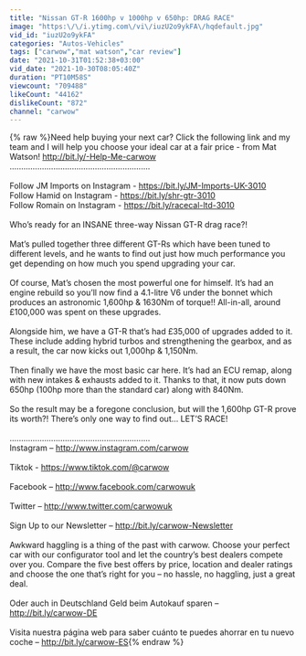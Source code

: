 ```yaml
---
title: "Nissan GT-R 1600hp v 1000hp v 650hp: DRAG RACE"
image: "https:\/\/i.ytimg.com\/vi\/iuzU2o9ykFA\/hqdefault.jpg"
vid_id: "iuzU2o9ykFA"
categories: "Autos-Vehicles"
tags: ["carwow","mat watson","car review"]
date: "2021-10-31T01:52:38+03:00"
vid_date: "2021-10-30T08:05:40Z"
duration: "PT10M58S"
viewcount: "709488"
likeCount: "44162"
dislikeCount: "872"
channel: "carwow"
---
```

{% raw %}Need help buying your next car? Click the following link and my team and I will help you choose your ideal car at a fair price - from Mat Watson! <a rel="nofollow" target="blank" href="http://bit.ly/-Help-Me-carwow">http://bit.ly/-Help-Me-carwow</a><br />.............................................................<br /><br />Follow JM Imports on Instagram - <a rel="nofollow" target="blank" href="https://bit.ly/JM-Imports-UK-3010">https://bit.ly/JM-Imports-UK-3010</a><br />Follow Hamid on Instagram - <a rel="nofollow" target="blank" href="https://bit.ly/shr-gtr-3010">https://bit.ly/shr-gtr-3010</a><br />Follow Romain on Instagram - <a rel="nofollow" target="blank" href="https://bit.ly/racecal-ltd-3010">https://bit.ly/racecal-ltd-3010</a><br /><br />Who’s ready for an INSANE three-way Nissan GT-R drag race?! <br /><br />Mat’s pulled together three different GT-Rs which have been tuned to different levels, and he wants to find out just how much performance you get depending on how much you spend upgrading your car. <br /><br />Of course, Mat’s chosen the most powerful one for himself. It’s had an engine rebuild so you’ll now find a 4.1-litre V6 under the bonnet which produces an astronomic 1,600hp &amp; 1630Nm of torque!! All-in-all,  around £100,000 was spent on these upgrades. <br /><br />Alongside him, we have a GT-R that’s had £35,000 of upgrades added to it. These include adding hybrid turbos and strengthening the gearbox, and as a result, the car now kicks out 1,000hp &amp; 1,150Nm. <br /><br />Then finally we have the most basic car here. It’s had an ECU remap, along with new intakes &amp; exhausts added to it. Thanks to that, it now puts down 650hp (100hp more than the standard car) along with 840Nm. <br /><br />So the result may be a foregone conclusion, but will the 1,600hp GT-R prove its worth?! There’s only one way to find out… LET’S RACE!<br /><br />.............................................................<br />Instagram – <a rel="nofollow" target="blank" href="http://www.instagram.com/carwow">http://www.instagram.com/carwow</a><br /><br />Tiktok - <a rel="nofollow" target="blank" href="https://www.tiktok.com/@carwow">https://www.tiktok.com/@carwow</a><br /><br />Facebook – <a rel="nofollow" target="blank" href="http://www.facebook.com/carwowuk">http://www.facebook.com/carwowuk</a><br /><br />Twitter – <a rel="nofollow" target="blank" href="http://www.twitter.com/carwowuk">http://www.twitter.com/carwowuk</a><br /><br />Sign Up to our Newsletter – <a rel="nofollow" target="blank" href="http://bit.ly/carwow-Newsletter">http://bit.ly/carwow-Newsletter</a><br /><br />Awkward haggling is a thing of the past with carwow. Choose your perfect car with our configurator tool and let the country’s best dealers compete over you. Compare the five best offers by price, location and dealer ratings and choose the one that’s right for you – no hassle, no haggling, just a great deal. <br /><br />Oder auch in Deutschland Geld beim Autokauf sparen – <a rel="nofollow" target="blank" href="http://bit.ly/carwow-DE">http://bit.ly/carwow-DE</a><br /><br />Visita nuestra página web para saber cuánto te puedes ahorrar en tu nuevo coche – <a rel="nofollow" target="blank" href="http://bit.ly/carwow-ES">http://bit.ly/carwow-ES</a>{% endraw %}
